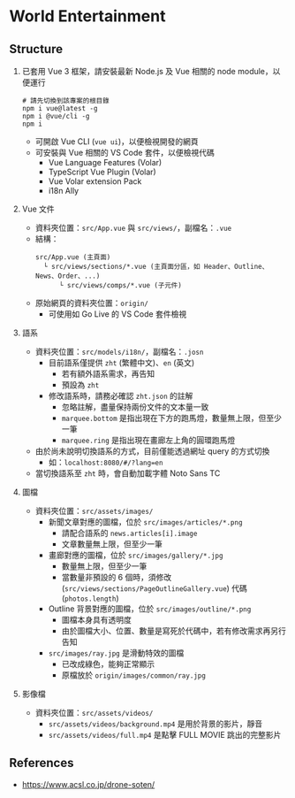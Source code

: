 # World Entertainment

## Structure
1. 已套用 Vue 3 框架，請安裝最新 Node.js 及 Vue 相關的 node module，以便運行
    ```shell
    # 請先切換到該專案的根目錄
    npm i vue@latest -g
    npm i @vue/cli -g
    npm i
    ```

    - 可開啟 Vue CLI (`vue ui`)，以便檢視開發的網頁
    - 可安裝與 Vue 相關的 VS Code 套件，以便檢視代碼
        - Vue Language Features (Volar)
        - TypeScript Vue Plugin (Volar)
        - Vue Volar extension Pack
        - i18n Ally

2. Vue 文件
    - 資料夾位置：`src/App.vue` 與 `src/views/`，副檔名：`.vue`
    - 結構：
        ```
        src/App.vue (主頁面)
          └ src/views/sections/*.vue (主頁面分區，如 Header、Outline、News、Order、...)
              └ src/views/comps/*.vue (子元件)
        ```
    - 原始網頁的資料夾位置：`origin/`
        - 可使用如 Go Live 的 VS Code 套件檢視

3. 語系
    - 資料夾位置：`src/models/i18n/`，副檔名：`.josn`
        - 目前語系僅提供 `zht` (繁體中文)、`en` (英文)
            - 若有額外語系需求，再告知
            - 預設為 `zht`
        - 修改語系時，請務必確認 `zht.json` 的註解
            - 忽略註解，盡量保持兩份文件的文本量一致
            - `marquee.bottom` 是指出現在下方的跑馬燈，數量無上限，但至少一筆
            - `marquee.ring` 是指出現在畫廊左上角的圓環跑馬燈
    - 由於尚未說明切換語系的方式，目前僅能透過網址 query 的方式切換
        - 如：`localhost:8080/#/?lang=en`
    - 當切換語系至 `zht` 時，會自動加載字體 Noto Sans TC

4. 圖檔
    - 資料夾位置：`src/assets/images/`
        - 新聞文章對應的圖檔，位於 `src/images/articles/*.png`
            - 請配合語系的 `news.articles[i].image`
            - 文章數量無上限，但至少一筆
        - 畫廊對應的圖檔，位於 `src/images/gallery/*.jpg`
            - 數量無上限，但至少一筆
            - 當數量非預設的 6 個時，須修改 (`src/views/sections/PageOutlineGallery.vue`) 代碼 (`photos.length`)
        - Outline 背景對應的圖檔，位於 `src/images/outline/*.png`
            - 圖檔本身具有透明度
            - 由於圖檔大小、位置、數量是寫死於代碼中，若有修改需求再另行告知
        - `src/images/ray.jpg` 是滑動特效的圖檔
            - 已改成綠色，能夠正常顯示
            - 原檔放於 `origin/images/common/ray.jpg`

5. 影像檔
    - 資料夾位置：`src/assets/videos/`
        - `src/assets/videos/background.mp4` 是用於背景的影片，靜音
        - `src/assets/videos/full.mp4` 是點擊 FULL MOVIE 跳出的完整影片

## References
* https://www.acsl.co.jp/drone-soten/
